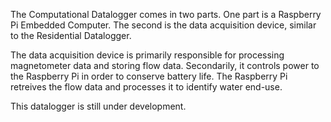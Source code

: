 The Computational Datalogger comes in two parts. One part is a Raspberry Pi Embedded Computer. The second is the data acquisition device, similar to the Residential Datalogger.

The data acquisition device is primarily responsible for processing magnetometer data and storing flow data. Secondarily, it controls power to the Raspberry Pi in order to conserve battery life. The Raspberry Pi retreives the flow data and processes it to identify water end-use.

This datalogger is still under development.

